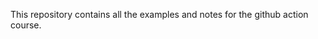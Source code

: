 This repository contains all the examples and notes for the github action course.

<!-- changes to showcase a PR -->
